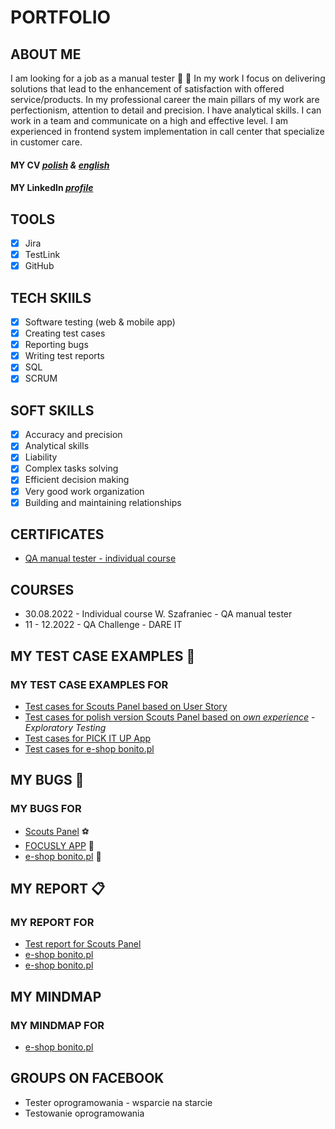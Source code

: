 # PORTFOLIO
## ABOUT ME
I am looking for a job as a manual tester :mag_right: :bug: In my work I focus on delivering solutions that lead to the enhancement of satisfaction with offered service/products. In my professional career the main pillars of my work are perfectionism, attention to detail and precision. I have analytical skills. I can work in a team and communicate on a high and effective level. I am experienced in frontend system implementation in call center that specialize in customer care.
#### MY CV [*polish*](https://drive.google.com/file/d/1elAQlbcxUQcUetfsdC4s9OqtNXqUNGZH/view?usp=share_link) *&* [*english*](https://drive.google.com/file/d/1YxBOrRkVxlLRf2zsKugiUWFe7413ZeAs/view?usp=share_link)
#### MY LinkedIn [*profile*](www.linkedin.com/in/joanna-konik-karczewska-1921a924b)

## TOOLS
- [x] Jira
- [x] TestLink
- [x] GitHub
## TECH SKIILS
- [x] Software testing (web & mobile app)
- [x] Creating test cases
- [x] Reporting bugs
- [x] Writing test reports
- [x] SQL
- [x] SCRUM
## SOFT SKILLS
- [x] Accuracy and precision
- [x] Analytical skills
- [x] Liability
- [x] Complex tasks solving
- [x] Efficient decision making
- [x] Very good work organization
- [x] Building and maintaining relationships
## CERTIFICATES
* [QA manual tester - individual course](https://drive.google.com/file/d/17BJ62wX9C7qqnuFXlXe0rO6wsl8znUlr/view?usp=share_link)
## COURSES
* 30.08.2022 - Individual course W. Szafraniec - QA manual tester
* 11 - 12.2022 - QA Challenge - DARE IT
## MY TEST CASE EXAMPLES :page_facing_up:
### MY TEST CASE EXAMPLES FOR
* [Test cases for Scouts Panel based on User Story](https://docs.google.com/spreadsheets/d/1pktYOvva2EH0U7ixQA7B8eZjI_xEWv-k/edit?usp=sharing&ouid=102495179488717236756&rtpof=true&sd=true)
* [Test cases for polish version Scouts Panel based on *own experience*](https://docs.google.com/spreadsheets/d/1nn6H2g1wuZ40Idh5qz9mLMMYqW_QeTGk/edit?usp=sharing&ouid=102495179488717236756&rtpof=true&sd=true) - *Exploratory Testing*
* [Test cases for PICK IT UP App](https://docs.google.com/spreadsheets/d/1k-rQZWu_euDSkjHRWvZbLn16pgFtxCoe/edit?usp=sharing&ouid=102495179488717236756&rtpof=true&sd=true)
* [Test cases for e-shop bonito.pl](https://drive.google.com/file/d/1nDdS8oEuV8I2ajxNIv4DovsHT4_c4zj4/view?usp=sharing)
## MY BUGS :bug:
### MY BUGS FOR 
* [Scouts Panel](https://docs.google.com/spreadsheets/d/1073vGUSzrlxxvDqCOZxLaYZnBjw61Y7Dt4xAeBSQcXA/edit?usp=sharing) ⚽
* [FOCUSLY APP](https://docs.google.com/spreadsheets/d/1OTbKdH6J0KUXovK25_keQevShC6WpW79u7h-hneiXs8/edit?usp=sharing) 🙏
* [e-shop bonito.pl](https://drive.google.com/file/d/1juqcXegV6JJyNMBR2SxIsUyBzOVUeqJc/view?usp=sharing) 📖
## MY REPORT :clipboard:
### MY REPORT FOR 
* [Test report for Scouts Panel](https://docs.google.com/document/d/1i9otL6GiEcbY270c3kWJ8xqT8NsKEJnEjCWlTiUwdeo/edit?usp=sharing)
* [e-shop bonito.pl](https://drive.google.com/file/d/1CVKfxRfpoGZYCqCFSB6CmJ1NoSrTgv4z/view?usp=sharing)
* [e-shop bonito.pl](https://docs.google.com/spreadsheets/d/1pKMm1YYPaw75XNgC7yY1UMwpPGLs-o_1/edit?usp=sharing&ouid=102495179488717236756&rtpof=true&sd=true)
## MY MINDMAP
### MY MINDMAP FOR
* [e-shop bonito.pl](https://drive.google.com/file/d/15QKc5sE8oCprt1LSJ4_3Yw5NqR3Hqpfz/view?usp=sharing)
## GROUPS ON FACEBOOK
* Tester oprogramowania - wsparcie na starcie
* Testowanie oprogramowania
